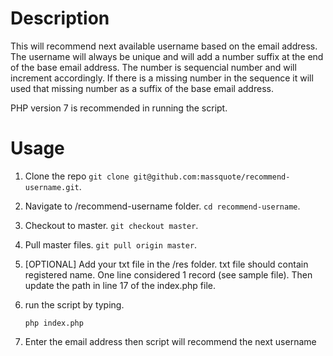 # Description

This will recommend next available username based on the email address. The username will always be unique and will add a number suffix at the end of the base email address. The number is sequencial number and will increment accordingly. If there is a missing number in the sequence it will used that missing number as a suffix of the base email address.

PHP version 7 is recommended in running the script.


# Usage

1. Clone the repo `git clone git@github.com:massquote/recommend-username.git`.
2. Navigate to /recommend-username folder. `cd recommend-username`.
3. Checkout to master. `git checkout master`.
4. Pull master files. `git pull origin master`.
5. [OPTIONAL] Add your txt file in the /res folder. txt file should contain registered name. One line considered 1 record (see sample file). Then update the path in line 17 of the index.php file.
6. run the script by typing.
   
   `php index.php`

4. Enter the email address then script will recommend the next username
